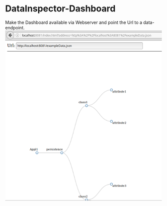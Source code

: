 # DataInspector-Dashboard
Make the Dashboard available via Webserver and point the Url to a data-endpoint.
![alt text](https://raw.githubusercontent.com/elgohr/DataInspector/master/examples/DataInspector-Dashboard/Dashboard-Example.png)
